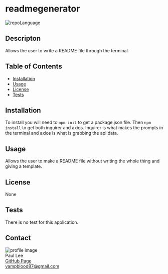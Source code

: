 # readmegenerator

![repoLanguage](https://img.shields.io/github/languages/top/vb27/readmegenerator)

## Descripton
Allows the user to write a README file through the terminal.
                        
## Table of Contents
                        
* [Installation](#installation)
* [Usage](#usage)
* [License](#license)
* [Tests](#tests)
                        
## Installation
To install you will need to `npm init` to get a package.json file. Then `npm install` to get both inquirer and axios. Inquirer is what makes the prompts in the terminal and axios is what is grabbing the api data.
                        
## Usage
Allows the user to make a README file without writing the whole thing and giving a template.
                        
## License
None
                
## Tests
There is no test for this application.
                
## Contact
![profile image](https://avatars3.githubusercontent.com/u/61212387?v=4)
<br/>
Paul Lee
<br/>
[GitHub Page](https://github.com/vb27)
<br/>
vampblood87@gmail.com
                